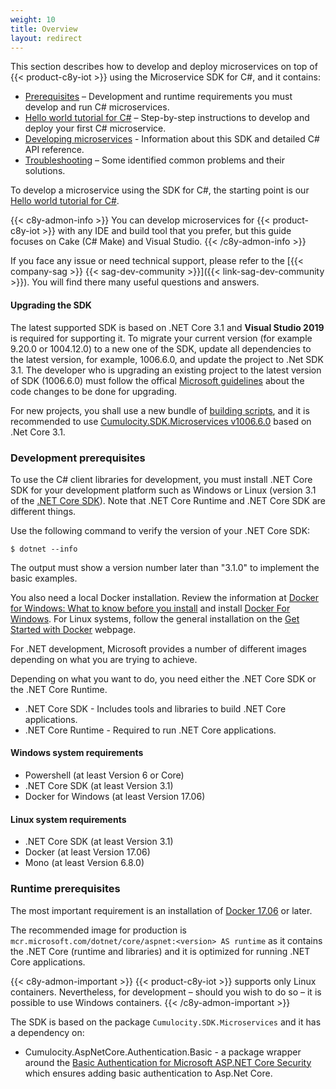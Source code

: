 ```yaml
---
weight: 10
title: Overview
layout: redirect
---
```


This section describes how to develop and deploy microservices on top of {{< product-c8y-iot >}} using the Microservice SDK for C#, and it contains:

*   [Prerequisites](#general-prerequisites) – Development and runtime requirements you must develop and run C# microservices.
*   [Hello world tutorial for C#](#cs-hello-world-tutorial) – Step-by-step instructions to develop and deploy your first C# microservice.
*   [Developing microservices](#developing-microservices) - Information about this SDK and detailed C# API reference.
*   [Troubleshooting](#cs-troubleshooting) – Some identified common problems and their solutions.
<!-- *   [Authentication](#sso-oauth) – Information about authentication employing OAuth tokens. -->

To develop a microservice using the SDK for C#, the starting point is our [Hello world tutorial for C#](#cs-hello-world-tutorial).

{{< c8y-admon-info >}}
You can develop microservices for {{< product-c8y-iot >}} with any IDE and build tool that you prefer, but this guide focuses on Cake (C# Make) and Visual Studio.
{{< /c8y-admon-info >}}

If you face any issue or need technical support, please refer to the [{{< company-sag >}} {{< sag-dev-community >}}]({{< link-sag-dev-community >}}). You will find there many useful questions and answers.

#### Upgrading the SDK

The latest supported SDK is based on .NET Core 3.1 and **Visual Studio 2019** is required for supporting it.
To migrate your current version (for example 9.20.0 or 1004.12.0) to a new one of the SDK, update all dependencies to the latest version, for example, 1006.6.0, and update the project to .Net SDK 3.1. The developer who is upgrading an existing project to the latest version of SDK (1006.6.0) must follow the offical [Microsoft guidelines](https://docs.microsoft.com/en-us/aspnet/core/migration/22-to-30?view=aspnetcore-3.1&tabs=visual-studio) about the code changes to be done for upgrading.



For new projects, you shall use a new bundle of [building scripts](https://github.com/SoftwareAG/cumulocity-clients-cs/tree/develop/Examples/BuildingScripts/v3.1), and it is recommended to use [Cumulocity.SDK.Microservices v1006.6.0](https://www.nuget.org/packages/Cumulocity.SDK.Microservices/1006.6.0) based on .Net Core 3.1.

<a name="general-prerequisites"></a>
### Development prerequisites

To use the C# client libraries for development, you must install .NET Core SDK for your development platform such as Windows or Linux (version 3.1 of the [.NET Core SDK](https://www.microsoft.com/net/download/windows)). Note that .NET Core Runtime and .NET Core SDK are different things.

Use the following command to verify the version of your .NET Core SDK:

```shell
$ dotnet --info
```

The output must show a version number later than "3.1.0" to implement the basic examples.

You also need a local Docker installation. Review the information at [Docker for Windows: What to know before you install](https://docs.docker.com/docker-for-windows/install/#what-to-know-before-you-install) and install [Docker For Windows](https://docs.docker.com/docker-for-windows/install/). For Linux systems, follow the general installation on the [Get Started with Docker](https://www.docker.com/get-started) webpage.

For .NET development, Microsoft provides a number of different images depending on what you are trying to achieve.

Depending on what you want to do, you need either the .NET Core SDK or the .NET Core Runtime.

*   .NET Core SDK - Includes tools and libraries to build .NET Core applications.
*   .NET Core Runtime - Required to run .NET Core applications.

#### Windows system requirements

*   Powershell (at least Version 6 or Core)
*   .NET Core SDK (at least Version 3.1)
*   Docker for Windows (at least Version 17.06)

#### Linux system requirements

*   .NET Core SDK (at least Version 3.1)
*   Docker (at least Version 17.06)
*   Mono (at least Version 6.8.0)

### Runtime prerequisites

The most important requirement is an installation of [Docker 17.06](https://docs.docker.com/release-notes/docker-ce/) or later.

The recommended image for production is `mcr.microsoft.com/dotnet/core/aspnet:<version> AS runtime` as it contains the .NET Core (runtime and libraries) and it is optimized for running .NET Core applications.

{{< c8y-admon-important >}}
{{< product-c8y-iot >}} supports only Linux containers. Nevertheless, for development – should you wish to do so – it is possible to use Windows containers.
{{< /c8y-admon-important >}}

The SDK is based on the package `Cumulocity.SDK.Microservices` and it has a dependency on:

* Cumulocity.AspNetCore.Authentication.Basic - a package wrapper around the [Basic Authentication for Microsoft ASP.NET Core Security](https://github.com/bruno-garcia/Bazinga.AspNetCore.Authentication.Basic) which ensures adding basic authentication to Asp.Net Core.
